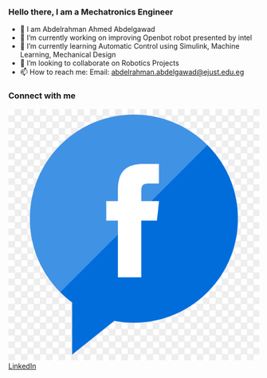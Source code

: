 ### Hello there, I am a Mechatronics Engineer

- 👋 I am Abdelrahman Ahmed Abdelgawad
- 🔭 I’m currently working on improving Openbot robot presented by intel
- 🌱 I’m currently learning Automatic Control using Simulink, Machine Learning, Mechanical Design
- 👯 I’m looking to collaborate on Robotics Projects
- 📫 How to reach me: Email: abdelrahman.abdelgawad@ejust.edu.eg

### Connect with me
[<img src = "imgs/Facebook-icon-with-flat-design-on-transparent-background-PNG.png">](https://www.facebook.com/abdelrahman.omar.355) [LinkedIn](https://www.linkedin.com/in/abdelrahman-abdelgawad-88a24a225/)


<!--
**AbdelrahmanAbdelgwad/AbdelrahmanAbdelgwad** is a ✨ _special_ ✨ repository because its `README.md` (this file) appears on your GitHub profile.

Here are some ideas to get you started:

- 🔭 I’m currently working on ...
- 🌱 I’m currently learning ...
- 👯 I’m looking to collaborate on ...
- 🤔 I’m looking for help with ...
- 💬 Ask me about ...
- 📫 How to reach me: ...
- 😄 Pronouns: ...
- ⚡ Fun fact: ...
-->
